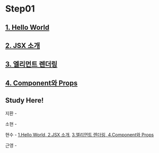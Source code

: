 # Step01

## [1. Hello World](https://ko.reactjs.org/docs/hello-world.html)
## [2. JSX 소개](https://ko.reactjs.org/docs/introducing-jsx.html)
## [3. 엘리먼트 렌더링](https://ko.reactjs.org/docs/rendering-elements.html)
## [4. Component와 Props](https://ko.reactjs.org/docs/components-and-props.html)


## Study Here!

지환 - 

소현 -

현수 - [1.Hello World, 2.JSX 소개](https://fe-hyunsu.github.io/react-study-01), [3.엘리먼트 렌더링, 4.Component와 Props](https://fe-hyunsu.github.io/react-study-02)

근영 - 
